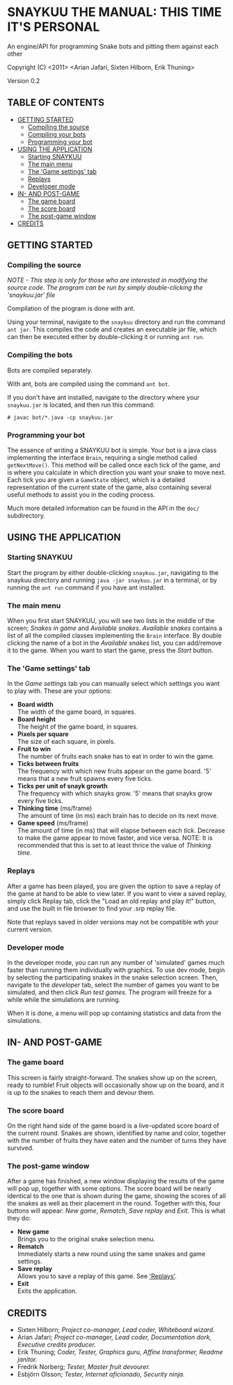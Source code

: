 # SNAYKUU THE MANUAL: THIS TIME IT'S PERSONAL

An engine/API for programming Snake bots and pitting them against each other

Copyright (C) <2011>  <Arian Jafari, Sixten Hilborn, Erik Thuning>

Version 0.2


## TABLE OF CONTENTS 

* [GETTING STARTED](#GETTING-STARTED)
  * [Compiling the source](#Compiling-the-source)
  * [Compiling your bots](#Compiling-the-source)
  * [Programming your bot](#Programming-your-bot)
* [USING THE APPLICATION](#USING-THE-APPLICATION)
  * [Starting SNAYKUU](#Starting-SNAYKUU)
  * [The main menu](#The-main-menu)
  * [The 'Game settings' tab](#The-'Game-settings'-tab)
  * [Replays](#Replays)
  * [Developer mode](#Developer-mode)
* [IN- AND POST-GAME](#IN-AND-POST-GAME)
  * [The game board](#The-game-board)
  * [The score board](#The-score-board)
  * [The post-game window](#The-post-game-window)
* [CREDITS](#CREDITS)


## GETTING STARTED

### Compiling the source

_NOTE - This step is only for those who are interested in modifying 
the source code. The program can be run by simply double-clicking
the 'snaykuu.jar' file_

Compilation of the program is done with ant.

Using your terminal, navigate to the `snaykuu` directory and run the command 
`ant jar`. This compiles the code and creates an executable jar file, which 
can then be executed either by double-clicking it or running `ant run`.


### Compiling the bots

Bots are compiled separately.

With ant, bots are compiled using the command `ant bot`.

If you don't have ant installed, navigate to the directory where your `snaykuu.jar`
is located, and then run this command:
```
# javac bot/*.java -cp snaykuu.jar
```

### Programming your bot

The essence of writing a SNAYKUU bot is simple. Your bot is a java class 
implementing the interface `Brain`, requiring a single method called 
`getNextMove()`. This method will be called once each tick of the game, and is 
where you calculate in which direction you want your snake to move next. Each 
tick you are given a `GameState` object, which is a detailed representation of 
the current state of the game, also containing several useful methods to assist 
you in the coding process. 

Much more detailed information can be found in the API in the `doc/` subdirectory.


## USING THE APPLICATION

### Starting SNAYKUU

Start the program by either double-clicking `snaykuu.jar`, navigating to the 
snaykuu directory and running `java -jar snaykuu.jar` in a terminal, or by 
running the `ant run` command if you have ant installed.


### The main menu

When you first start SNAYKUU, you will see two lists in the middle of the 
screen; _Snakes in game_ and _Available snakes_. _Available snakes_ contains 
a list of all the compiled classes implementing the `Brain` interface. By 
double clicking the name of a bot in the _Available snakes_ list, you can 
add/remove it to the game. When you want to start the game, press the 
_Start_ button.


### The 'Game settings' tab

In the _Game settings_ tab you can manually select which settings you want to 
play with. These are your options:

* **Board width**  
  The width of the game board, in squares.
* **Board height**  
  The height of the game board, in squares.
* **Pixels per square**  
  The size of each square, in pixels.
* **Fruit to win**  
  The number of fruits each snake has to eat in order to win the game.
* **Ticks between fruits**  
  The frequency with which new fruits appear on the game board.
  '5' means that a new fruit spawns every five ticks.
* **Ticks per unit of snayk growth**  
  The frequency with which snayks grow. '5' means that snayks grow every 
  five ticks.
* **Thinking time** (ms/frame)  
  The amount of time (in ms) each brain has to decide on its next move.
* **Game speed** (ms/frame)  
  The amount of time (in ms) that will elapse between each _tick_. Decrease 
  to make the game appear to move faster, and vice versa. NOTE: It is recommended 
  that this is set to at least thrice the value of _Thinking time_.


### Replays

After a game has been played, you are given the option to save a replay of the 
game at hand to be able to view later. If you want to view a saved replay, simply 
click Replay tab, click the "Load an old replay and play it!" button, and use the 
built in file browser to find your .srp replay file.

Note that replays saved in older versions may not be compatible wth your current version.

### Developer mode

In the developer mode, you can run any number of 'simulated' games much faster 
than running them individually with graphics. To use dev mode, begin by selecting 
the participating snakes in the snake selection screen. Then, navigate to the 
_developer_ tab, select the number of games you want to be simulated, and then click 
_Run test games_. The program will freeze for a while while the simulations are running. 

When it is done, a menu will pop up containing statistics and data from the simulations.


## IN- AND POST-GAME

### The game board

This screen is fairly straight-forward. The snakes show up on the screen, ready to 
rumble! Fruit objects will occasionally show up on the board, and it is up to the snakes 
to reach them and devour them.


### The score board

On the right hand side of the game board is a live-updated score board of the current 
round. Snakes are shown, identified by name and color, together with the number of fruits 
they have eaten and the number of turns they have survived.


### The post-game window

After a game has finished, a new window displaying the results of the game will pop up, 
together with some options. The score board will be nearly identical to the one that is 
shown during the game, showing the scores of all the snakes as well as their placement in 
the round. Together with this, four buttons will appear: _New game_, _Rematch_, 
_Save replay_ and _Exit_. This is what they do:

* **New game**  
  Brings you to the original snake selection menu.
* **Rematch**  
  Immediately starts a new round using the same snakes and game settings.
* **Save replay**  
  Allows you to save a replay of this game. See ['Replays'](#Replays).
* **Exit**  
  Exits the application.

## CREDITS

- Sixten Hilborn; _Project co-manager, Lead coder, Whiteboard wizard._  
- Arian Jafari; _Project co-manager, Lead coder, Documentation dork, Executive credits producer._  
- Erik Thuning; _Coder, Tester, Graphics guru, Affine transformer, Readme janitor._  
- Fredrik Norberg; _Tester, Master fruit devourer._  
- Esbjörn Olsson; _Tester, Internet aficionado, Security ninja._  
